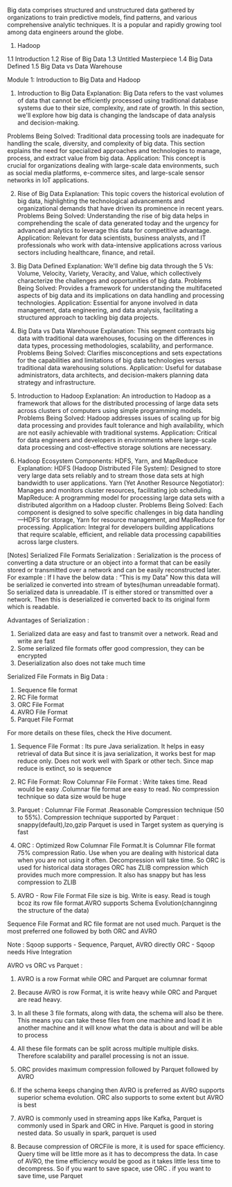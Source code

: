 Big data comprises structured and unstructured data gathered by organizations to train predictive models, find patterns, and various comprehensive analytic techniques. It is a popular and rapidly growing tool among data engineers around the globe.

1. Hadoop

1.1 Introduction
1.2 Rise of Big Data
1.3 Untitled Masterpiece
1.4 Big Data Defined
1.5 Big Data vs Data Warehouse

Module 1: Introduction to Big Data and Hadoop
1. Introduction to Big Data
Explanation: Big Data refers to the vast volumes of data that cannot be efficiently processed using traditional database systems due to their size, complexity, and rate of growth. In this section, we'll explore how big data is changing the landscape of data analysis and decision-making.

Problems Being Solved: Traditional data processing tools are inadequate for handling the scale, diversity, and complexity of big data. This section explains the need for specialized approaches and technologies to manage, process, and extract value from big data.
Application: This concept is crucial for organizations dealing with large-scale data environments, such as social media platforms, e-commerce sites, and large-scale sensor networks in IoT applications.

2. Rise of Big Data
Explanation: This topic covers the historical evolution of big data, highlighting the technological advancements and organizational demands that have driven its prominence in recent years.
Problems Being Solved: Understanding the rise of big data helps in comprehending the scale of data generated today and the urgency for advanced analytics to leverage this data for competitive advantage.
Application: Relevant for data scientists, business analysts, and IT professionals who work with data-intensive applications across various sectors including healthcare, finance, and retail.

3. Big Data Defined
Explanation: We'll define big data through the 5 Vs: Volume, Velocity, Variety, Veracity, and Value, which collectively characterize the challenges and opportunities of big data.
Problems Being Solved: Provides a framework for understanding the multifaceted aspects of big data and its implications on data handling and processing technologies.
Application: Essential for anyone involved in data management, data engineering, and data analysis, facilitating a structured approach to tackling big data projects.
4. Big Data vs Data Warehouse
Explanation: This segment contrasts big data with traditional data warehouses, focusing on the differences in data types, processing methodologies, scalability, and performance.
Problems Being Solved: Clarifies misconceptions and sets expectations for the capabilities and limitations of big data technologies versus traditional data warehousing solutions.
Application: Useful for database administrators, data architects, and decision-makers planning data strategy and infrastructure.
5. Introduction to Hadoop
Explanation: An introduction to Hadoop as a framework that allows for the distributed processing of large data sets across clusters of computers using simple programming models.
Problems Being Solved: Hadoop addresses issues of scaling up for big data processing and provides fault tolerance and high availability, which are not easily achievable with traditional systems.
Application: Critical for data engineers and developers in environments where large-scale data processing and cost-effective storage solutions are necessary.
6. Hadoop Ecosystem Components: HDFS, Yarn, and MapReduce
Explanation:
HDFS (Hadoop Distributed File System): Designed to store very large data sets reliably and to stream those data sets at high bandwidth to user applications.
Yarn (Yet Another Resource Negotiator): Manages and monitors cluster resources, facilitating job scheduling.
MapReduce: A programming model for processing large data sets with a distributed algorithm on a Hadoop cluster.
Problems Being Solved: Each component is designed to solve specific challenges in big data handling—HDFS for storage, Yarn for resource management, and MapReduce for processing.
Application: Integral for developers building applications that require scalable, efficient, and reliable data processing capabilities across large clusters.

[Notes] Serialized File Formats
Serialization :
Serialization is the process of converting a data structure or an object into a format that can be easily stored or transmitted over a network and can be easily reconstructed later.
For example : If I have the below data :
“This is my Data”
Now this data will be serialized ie converted into stream of bytes(human unreadable format). So serialized data is unreadable. IT is either stored or transmitted over a network. Then this is deserialized ie converted back to its original form which is readable.

Advantages of Serialization :
1) Serialized data are easy and fast to transmit over a network. Read and write are fast
2) Some serialized file formats offer good compression, they can be encrypted
3) Deserialization also does not take much time



Serialized File Formats in Big Data :
1) Sequence file format
2) RC File format
3) ORC File Format
4) AVRO File Format
5) Parquet File Format

For more details on these files, check the Hive document.

1) Sequence File Format : Its pure Java serialization. It helps in easy retrieval of data But since it is java serialization, it works best for map reduce only. Does not work well with Spark or other tech. Since map reduce is extinct, so is sequence

2) RC File Format: Row Columnar File Format : Write takes time. Read would be easy .Columnar file format are easy to read. No compression technique so data size would be huge

3) Parquet : Columnar File Format .Reasonable Compression technique (50 to 55%).
Compression technique supported by Parquet : snappy(default),lzo,gzip
Parquet is used in Target system as querying is fast

4) ORC : Optimized Row Columnar File Format.It is Columnar FIle format
75% compression Ratio. Use when you are dealing with historical data when you are not using it often. Decompression will take time. So ORC is used for historical data storages
ORC has ZLIB compression which provides much more compression. It also has snappy but has less compression to ZLIB

5) AVRO - Row File Format
File size is big. Write is easy. Read is tough bcoz its row file format.AVRO supports Schema Evolution(channginng the structure of the data)

Sequence File Format and RC file format are not used much. Parquet is the most preferred one followed by both ORC and AVRO

Note :
Sqoop supports - Sequence, Parquet, AVRO directly
ORC - Sqoop needs Hive Integration




AVRO vs ORC vs Parquet :

1) AVRO is a row Format while ORC and Parquet are columnar format

2) Because AVRO is row Format, it is write heavy while ORC and Parquet are read heavy.

3) In all these 3 file formats, along with data, the schema will also be there. This means you can take these files from one machine and load it in another machine and it will know what the data is about and will be able to process

4) All these file formats can be split across multiple multiple disks. Therefore scalability and parallel processing is not an issue.

5) ORC provides maximum compression followed by Parquet followed by AVRO

6) If the schema keeps changing then AVRO is preferred as AVRO supports superior schema evolution. ORC also supports to some extent but AVRO is best

7) AVRO is commonly used in streaming apps like Kafka, Parquet is commonly used in Spark and ORC in Hive. Parquet is good in storing nested data. So usually in spark, parquet is used

8) Because compression of ORCFile is more, it is used for space efficiency. Query time will be little more as it has to decompress the data. In case of AVRO, the time efficiency would be good as it takes little less time to decompress. So if you want to save space, use ORC . if you want to save time, use Parquet